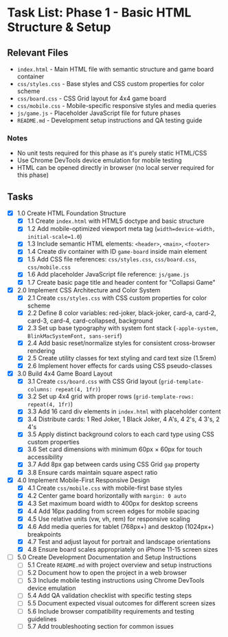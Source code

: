 # Task List: Phase 1 - Basic HTML Structure & Setup

## Relevant Files

- `index.html` - Main HTML file with semantic structure and game board container
- `css/styles.css` - Base styles and CSS custom properties for color scheme
- `css/board.css` - CSS Grid layout for 4x4 game board
- `css/mobile.css` - Mobile-specific responsive styles and media queries
- `js/game.js` - Placeholder JavaScript file for future phases
- `README.md` - Development setup instructions and QA testing guide

### Notes

- No unit tests required for this phase as it's purely static HTML/CSS
- Use Chrome DevTools device emulation for mobile testing
- HTML can be opened directly in browser (no local server required for this phase)

## Tasks

- [x] 1.0 Create HTML Foundation Structure
  - [x] 1.1 Create `index.html` with HTML5 doctype and basic structure
  - [x] 1.2 Add mobile-optimized viewport meta tag (`width=device-width, initial-scale=1.0`)
  - [x] 1.3 Include semantic HTML elements: `<header>`, `<main>`, `<footer>`
  - [x] 1.4 Create div container with ID `game-board` inside main element
  - [x] 1.5 Add CSS file references: `css/styles.css`, `css/board.css`, `css/mobile.css`
  - [x] 1.6 Add placeholder JavaScript file reference: `js/game.js`
  - [x] 1.7 Create basic page title and header content for "Collapsi Game"

- [x] 2.0 Implement CSS Architecture and Color System
  - [x] 2.1 Create `css/styles.css` with CSS custom properties for color scheme
  - [x] 2.2 Define 8 color variables: red-joker, black-joker, card-a, card-2, card-3, card-4, card-collapsed, background
  - [x] 2.3 Set up base typography with system font stack (`-apple-system, BlinkMacSystemFont, sans-serif`)
  - [x] 2.4 Add basic reset/normalize styles for consistent cross-browser rendering
  - [x] 2.5 Create utility classes for text styling and card text size (1.5rem)
  - [x] 2.6 Implement hover effects for cards using CSS pseudo-classes

- [x] 3.0 Build 4x4 Game Board Layout
  - [x] 3.1 Create `css/board.css` with CSS Grid layout (`grid-template-columns: repeat(4, 1fr)`)
  - [x] 3.2 Set up 4x4 grid with proper rows (`grid-template-rows: repeat(4, 1fr)`)
  - [x] 3.3 Add 16 card div elements in `index.html` with placeholder content
  - [x] 3.4 Distribute cards: 1 Red Joker, 1 Black Joker, 4 A's, 4 2's, 4 3's, 2 4's
  - [x] 3.5 Apply distinct background colors to each card type using CSS custom properties
  - [x] 3.6 Set card dimensions with minimum 60px × 60px for touch accessibility
  - [x] 3.7 Add 8px gap between cards using CSS Grid `gap` property
  - [x] 3.8 Ensure cards maintain square aspect ratio

- [x] 4.0 Implement Mobile-First Responsive Design
  - [x] 4.1 Create `css/mobile.css` with mobile-first base styles
  - [x] 4.2 Center game board horizontally with `margin: 0 auto`
  - [x] 4.3 Set maximum board width to 400px for desktop screens
  - [x] 4.4 Add 16px padding from screen edges for mobile spacing
  - [x] 4.5 Use relative units (vw, vh, rem) for responsive scaling
  - [x] 4.6 Add media queries for tablet (768px+) and desktop (1024px+) breakpoints
  - [x] 4.7 Test and adjust layout for portrait and landscape orientations
  - [x] 4.8 Ensure board scales appropriately on iPhone 11-15 screen sizes

- [ ] 5.0 Create Development Documentation and Setup Instructions
  - [ ] 5.1 Create `README.md` with project overview and setup instructions
  - [ ] 5.2 Document how to open the project in a web browser
  - [ ] 5.3 Include mobile testing instructions using Chrome DevTools device emulation
  - [ ] 5.4 Add QA validation checklist with specific testing steps
  - [ ] 5.5 Document expected visual outcomes for different screen sizes
  - [ ] 5.6 Include browser compatibility requirements and testing guidelines
  - [ ] 5.7 Add troubleshooting section for common issues